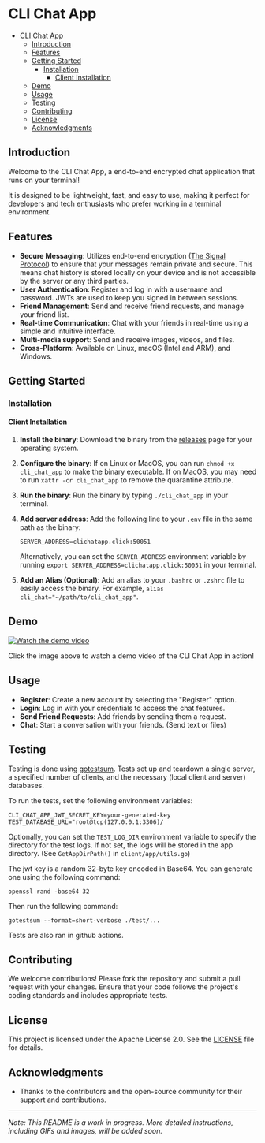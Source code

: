 # CLI Chat App

- [CLI Chat App](#cli-chat-app)
  - [Introduction](#introduction)
  - [Features](#features)
  - [Getting Started](#getting-started)
    - [Installation](#installation)
      - [Client Installation](#client-installation)
  - [Demo](#demo)
  - [Usage](#usage)
  - [Testing](#testing)
  - [Contributing](#contributing)
  - [License](#license)
  - [Acknowledgments](#acknowledgments)


## Introduction

Welcome to the CLI Chat App, a end-to-end encrypted chat application that runs on your terminal!

It is designed to be lightweight, fast, and easy to use, making it perfect for developers and tech enthusiasts who prefer working in a terminal environment.

## Features

- **Secure Messaging**: Utilizes end-to-end encryption ([The Signal Protocol](https://signal.org/docs/)) to ensure that your messages remain private and secure. This means chat history is stored locally on your device and is not accessible by the server or any third parties.
- **User Authentication**: Register and log in with a username and password. JWTs are used to keep you signed in between sessions.
- **Friend Management**: Send and receive friend requests, and manage your friend list.
- **Real-time Communication**: Chat with your friends in real-time using a simple and intuitive interface.
- **Multi-media support**: Send and receive images, videos, and files.
- **Cross-Platform**: Available on Linux, macOS (Intel and ARM), and Windows.

## Getting Started

### Installation

#### Client Installation

1. **Install the binary**: Download the binary from the [releases](https://github.com/Johnkhk/cli_chat_app/releases) page for your operating system.

2. **Configure the binary**: If on Linux or MacOS, you can run `chmod +x cli_chat_app` to make the binary executable. If on MacOS, you may need to run `xattr -cr cli_chat_app` to remove the quarantine attribute.
3. **Run the binary**: Run the binary by typing `./cli_chat_app` in your terminal.
4. **Add server address**: Add the following line to your `.env` file in the same path as the binary:
   ```
   SERVER_ADDRESS=clichatapp.click:50051
   ```

   Alternatively, you can set the `SERVER_ADDRESS` environment variable by running `export SERVER_ADDRESS=clichatapp.click:50051` in your terminal.
5. **Add an Alias (Optional)**: Add an alias to your `.bashrc` or `.zshrc` file to easily access the binary. For example, `alias cli_chat="~/path/to/cli_chat_app"`.

## Demo

[![Watch the demo video](https://img.youtube.com/vi/E5gffV7ap5g/0.jpg)](https://youtu.be/E5gffV7ap5g?si=Mz2KRdsPKwo6KU22)

Click the image above to watch a demo video of the CLI Chat App in action!


## Usage

- **Register**: Create a new account by selecting the "Register" option.
- **Login**: Log in with your credentials to access the chat features.
- **Send Friend Requests**: Add friends by sending them a request.
- **Chat**: Start a conversation with your friends. (Send text or files)

## Testing

Testing is done using [gotestsum](https://github.com/gotestyourself/gotestsum). Tests set up and teardown a single server, a specified number of clients, and the necessary (local client and server) databases.

To run the tests, set the following environment variables:

```
CLI_CHAT_APP_JWT_SECRET_KEY=your-generated-key
TEST_DATABASE_URL="root@tcp(127.0.0.1:3306)/
```

Optionally, you can set the `TEST_LOG_DIR` environment variable to specify the directory for the test logs. If not set, the logs will be stored in the app directory. (See `GetAppDirPath()` in `client/app/utils.go`)

The jwt key is a random 32-byte key encoded in Base64. You can generate one using the following command:

```
openssl rand -base64 32
```

Then run the following command:

```
gotestsum --format=short-verbose ./test/...
```

Tests are also ran in github actions.


## Contributing

We welcome contributions! Please fork the repository and submit a pull request with your changes. Ensure that your code follows the project's coding standards and includes appropriate tests.

## License

This project is licensed under the Apache License 2.0. See the [LICENSE](LICENSE) file for details.

## Acknowledgments

- Thanks to the contributors and the open-source community for their support and contributions.

---

*Note: This README is a work in progress. More detailed instructions, including GIFs and images, will be added soon.*
